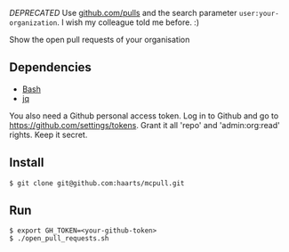 *DEPRECATED* Use [github.com/pulls](https://github.com/pulls) and the search
parameter `user:your-organization`. I wish my colleague told me before. :)

Show the open pull requests of your organisation

## Dependencies

- [Bash](https://www.gnu.org/software/bash/)
- [jq](https://stedolan.github.io/jq/)

You also need a Github personal access token. Log in to Github and go to
https://github.com/settings/tokens. Grant it all 'repo' and 'admin:org:read'
rights. Keep it secret.

## Install

```
$ git clone git@github.com:haarts/mcpull.git
```

## Run

```
$ export GH_TOKEN=<your-github-token>
$ ./open_pull_requests.sh
```
